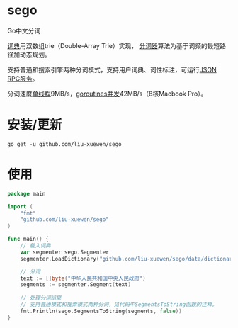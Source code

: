 sego
====

Go中文分词

<a href="https://github.com/liu-xuewen/sego/blob/master/dictionary.go">词典</a>用双数组trie（Double-Array Trie）实现，
<a href="https://github.com/liu-xuewen/sego/blob/master/segmenter.go">分词器</a>算法为基于词频的最短路径加动态规划。

支持普通和搜索引擎两种分词模式，支持用户词典、词性标注，可运行<a href="https://github.com/liu-xuewen/sego/blob/master/server/server.go">JSON RPC服务</a>。

分词速度<a href="https://github.com/liu-xuewen/sego/blob/master/tools/benchmark.go">单线程</a>9MB/s，<a href="https://github.com/liu-xuewen/sego/blob/master/tools/goroutines.go">goroutines并发</a>42MB/s（8核Macbook Pro）。

# 安装/更新

```
go get -u github.com/liu-xuewen/sego
```

# 使用


```go
package main

import (
	"fmt"
	"github.com/liu-xuewen/sego"
)

func main() {
	// 载入词典
	var segmenter sego.Segmenter
	segmenter.LoadDictionary("github.com/liu-xuewen/sego/data/dictionary.txt")

	// 分词
	text := []byte("中华人民共和国中央人民政府")
	segments := segmenter.Segment(text)
  
	// 处理分词结果
	// 支持普通模式和搜索模式两种分词，见代码中SegmentsToString函数的注释。
	fmt.Println(sego.SegmentsToString(segments, false)) 
}
```
